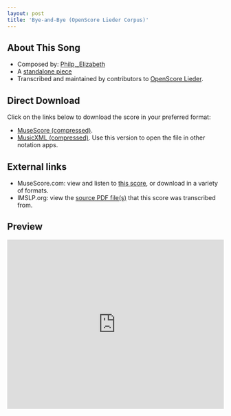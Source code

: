 ```yaml
---
layout: post
title: 'Bye-and-Bye (OpenScore Lieder Corpus)'
---
```


## About This Song

- Composed by: [Philp,_Elizabeth](https://fourscoreandmore.org/openscore/lieder/Philp,_Elizabeth)
- A [standalone piece](https://fourscoreandmore.org/openscore/lieder/Philp,_Elizabeth/_)
- Transcribed and maintained by contributors to [OpenScore Lieder].

[OpenScore Lieder]: https://musescore.com/openscore-lieder-corpus

## Direct Download

Click on the links below to download the score in your preferred format:
- [MuseScore (compressed)](https://github.com/openscore/lieder/blob/main/scores/Philp,_Elizabeth/_/Bye-and-Bye/lc6605890.mscz?raw=true).
- [MusicXML (compressed)](https://github.com/openscore/lieder/blob/main/scores/Philp,_Elizabeth/_/Bye-and-Bye/lc6605890.mxl?raw=true). Use this version to open the file in other notation apps.

## External links

- MuseScore.com: view and listen to [this score][MuseScore], or download in a variety of formats.
- IMSLP.org: view the [source PDF file(s)][IMSLP] that this score was transcribed from.

[MuseScore]: https://musescore.com/score/6605890
[IMSLP]: https://imslp.org/wiki/Special:ReverseLookup/286660

## Preview

<iframe width="100%" height="394" src="https://musescore.com/openscore-lieder-corpus/scores/6605890/embed" frameborder="0" allowfullscreen allow="autoplay; fullscreen"></iframe>
